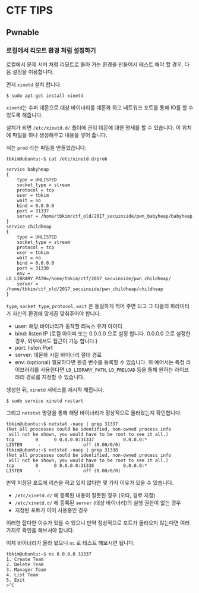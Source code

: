 # CTF TIPS

## Pwnable

### 로컬에서 리모트 환경 처럼 설정하기

로컬에서 문제 서버 처럼 리모트로 돌아 가는 환경을 만들어서 테스트 해야 할 경우, 다음 설정을 이용합니다.

먼저 `xinetd` 설치 합니다.

```
$ sudo apt-get install xinetd
```

`xinetd`는 수퍼 데몬으로 대상 바이너리를 데몬화 하고 네트워크 포트를 통해 IO를 할 수 있도록 해줍니다.

설치가 되면 `/etc/xinetd.d/` 폴더에 관리 데몬에 대한 명세를 할 수 있습니다. 이 위치에 파일을 하나 생성해주고 내용을 넣어 줍니다.

저는 `prob` 라는 파일을 만들었습니다.

```
tbkim@ubuntu:~$ cat /etc/xinetd.d/prob

service babyheap
{
    type = UNLISTED
    socket_type = stream
    protocol = tcp
    user = tbkim
    wait = no
    bind = 0.0.0.0
    port = 31337
    server = /home/tbkim/ctf_old/2017_secuinside/pwn_babyheap/babyheap
}
service childheap
{
    type = UNLISTED
    socket_type = stream
    protocol = tcp
    user = tbkim
    wait = no
    bind = 0.0.0.0
    port = 31338
    env = LD_LIBRARY_PATH=/home/tbkim/ctf/2017_secuinside/pwn_childheap/
    server = /home/tbkim/ctf_old/2017_secuinside/pwn_childheap/childheap
}
```

`type`, `socket_type`, `protocol`, `wait` 은 동일하게 적어 주면 되고 그 다음의 파라미터가 자신의 환경에 맞게끔 맞춰주어야 합니다.

- user: 해당 바이너리가 동작할 리눅스 유저 아이디
- bind: listen IP (로컬 아이피 또는 0.0.0.0 으로 설정 합니다. 0.0.0.0 으로 설정한 경우, 외부에서도 접근이 가능 합니다.)
- port: listen Port
- server: 데몬화 시킬 바이너리 절대 경로
- env: (optional) 필요하다면 환경 변수를 등록할 수 있습니다. 위 예어서는 특정 라이브러리를 사용한다면 `LD_LIBRARY_PATH`, `LD_PRELOAD` 등을 통해 원하는 라이브러리 경로를 지정할 수 있습니다.

생성한 뒤, `xinetd` 서비스를 재시작 해줍니다.

```
$ sudo service xinetd restart
```

그리고 `netstat` 명령을 통해 해당 바이너리가 정상적으로 올라왔는지 확인합니다.

```
tbkim@ubuntu:~$ netstat -naop | grep 31337
(Not all processes could be identified, non-owned process info
 will not be shown, you would have to be root to see it all.)
tcp        0      0 0.0.0.0:31337           0.0.0.0:*               LISTEN      -                off (0.00/0/0)
tbkim@ubuntu:~$ netstat -naop | grep 31338
(Not all processes could be identified, non-owned process info
 will not be shown, you would have to be root to see it all.)
tcp        0      0 0.0.0.0:31338           0.0.0.0:*               LISTEN      -                off (0.00/0/0)
```

만약 지정된 포트에 리슨을 하고 있지 않다면 몇 가지 이유가 있을 수 있습니다.

- `/etc/xinetd.d/` 에 등록된 내용이 잘못된 경우 (오타, 경로 지정)
- `/etc/xinetd.d/` 에 등록된 `server` (대상 바이너리)의 실행 권한이 없는 경우
- 지정된 포트가 이미 사용중인  경우

이러한 잡다한 이슈가 있을 수 있으니 만약 정상적으로 포트가 올라오지 않는다면 여러가지로 확인을 해보셔야 합니다.

이제 바이너리가 올라 왔으니 `nc` 로 테스트 해보시면 됩니다.

```
tbkim@ubuntu:~$ nc 0.0.0.0 31337
1. Create Team
2. Delete Team
3. Manager Team
4. List Team
5. Exit
>^C
```
